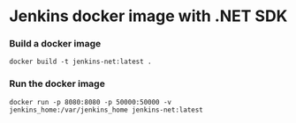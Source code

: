 # Jenkins docker image with  .NET SDK 

### Build a docker image
`docker build -t jenkins-net:latest .`

### Run the docker image
`docker run -p 8080:8080 -p 50000:50000 -v jenkins_home:/var/jenkins_home jenkins-net:latest`